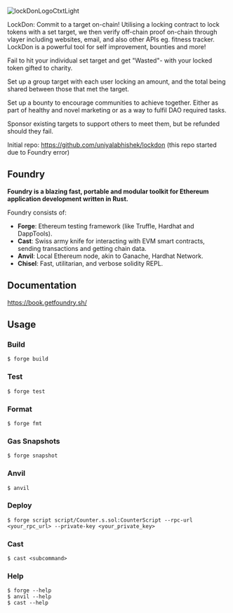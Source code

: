 
![lockDonLogoCtxtLight](https://github.com/user-attachments/assets/f1b688c7-e272-4231-bf56-9d7cb391b01d)

LockDon: Commit to a target on-chain! Utilising a locking contract to lock tokens with a set target, we then verify off-chain proof on-chain through vlayer including websites, email, and also other APIs eg. fitness tracker. LockDon is a powerful tool for self improvement, bounties and more! 

Fail to hit your individual set target and get "Wasted"- with your locked token gifted to charity.

Set up a group target with each user locking an amount, and the total being shared between those that met the target.

Set up a bounty to encourage communities to achieve together. Either as part of healthy and novel marketing or as a way to fulfil DAO required tasks.

Sponsor existing targets to support others to meet them, but be refunded should they fail. 

Initial repo: https://github.com/uniyalabhishek/lockdon  (this repo started due to Foundry error)

## Foundry

**Foundry is a blazing fast, portable and modular toolkit for Ethereum application development written in Rust.**

Foundry consists of:

-   **Forge**: Ethereum testing framework (like Truffle, Hardhat and DappTools).
-   **Cast**: Swiss army knife for interacting with EVM smart contracts, sending transactions and getting chain data.
-   **Anvil**: Local Ethereum node, akin to Ganache, Hardhat Network.
-   **Chisel**: Fast, utilitarian, and verbose solidity REPL.

## Documentation

https://book.getfoundry.sh/

## Usage

### Build

```shell
$ forge build
```

### Test

```shell
$ forge test
```

### Format

```shell
$ forge fmt
```

### Gas Snapshots

```shell
$ forge snapshot
```

### Anvil

```shell
$ anvil
```

### Deploy

```shell
$ forge script script/Counter.s.sol:CounterScript --rpc-url <your_rpc_url> --private-key <your_private_key>
```

### Cast

```shell
$ cast <subcommand>
```

### Help

```shell
$ forge --help
$ anvil --help
$ cast --help
```
